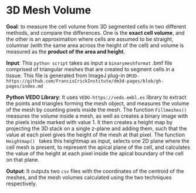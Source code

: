# 3D Mesh Volume
**Goal**: to measure the cell volume from 3D segmented cells in two different methods, and compare the differences. One is the **exact cell volume**, and the other is an approximation where cells are assumed to be straight, columnar (with the same area across the height of the cell) and volume is measured as the **product of the area and height**.


**Input**: This `python script` takes as input a `binarymeshformat` .bmf file comprised of triangular meshes that are created to segment cells in a tissue. This file is generated from ImageJ plug-in  `DM3D-https://github.com/FrancisCrickInstitute/dm3d-pages/blob/gh-pages/index.md` 

**Python VEDO Library**: It uses `VEDO-https://vedo.embl.es` library to extract the points and triangles forming the mesh object, and measures the volume of the mesh by counting pixels inside the mesh. The function `Fillmeshes()` measures the volume inside a mesh, as well as creates a binary image with the pixels inside marked with value 1. It then creates a height map by projecting the 3D stack on a single z-plane and adding them, such that the value at each pixel gives the height of the mesh at that pixel. The function  `Heightmap() ` takes this heightmap as input, selects one 2D plane where the cell mesh is present, to represent the apical plane of the cell, and calculates the value of the height at each pixel inside the apical boundary of the cell on that plane.

**Output**: It outputs two `csv` files with the coordinates of the centroid of the meshes, and the mesh volumes calculated using the two techniques respectively.
